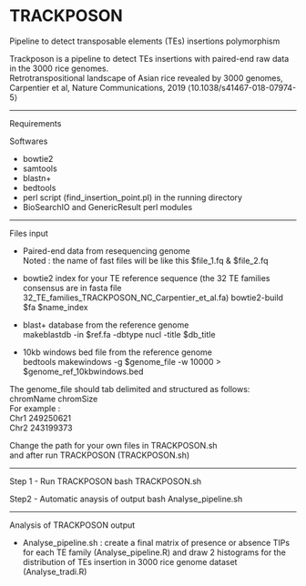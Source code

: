 # TRACKPOSON
Pipeline to detect transposable elements (TEs) insertions polymorphism

Trackposon is a pipeline to detect TEs insertions with paired-end raw data in the 3000 rice genomes.  
Retrotranspositional landscape of Asian rice revealed by 3000 genomes, Carpentier et al, Nature Communications, 2019 ⟨10.1038/s41467-018-07974-5⟩

---------------------
Requirements

Softwares
- bowtie2
- samtools
- blastn+
- bedtools
- perl script (find_insertion_point.pl) in the running directory
- BioSearchIO and GenericResult perl modules

--------------------
Files input
- Paired-end data from resequencing genome  
Noted : the name of fast files will be like this $file_1.fq & $file_2.fq  

- bowtie2 index for your TE reference sequence (the 32 TE families consensus are in fasta file 32_TE_families_TRACKPOSON_NC_Carpentier_et_al.fa)
bowtie2-build $fa $name_index

-  blast+ database from the reference genome  
makeblastdb -in $ref.fa -dbtype nucl -title $db_title

- 10kb windows bed file from the reference genome  
bedtools makewindows -g $genome_file -w 10000 >  $genome_ref_10kbwindows.bed

The genome_file should tab delimited and structured as follows:  
chromName chromSize  
For example :  
Chr1    249250621  
Chr2    243199373  


Change the path for your own files in TRACKPOSON.sh  
and after run TRACKPOSON (TRACKPOSON.sh)  

--------------------
Step 1 - Run TRACKPOSON
bash TRACKPOSON.sh

Step2 - Automatic anaysis of output
bash Analyse_pipeline.sh

--------------------
Analysis of TRACKPOSON output

- Analyse_pipeline.sh : create a final matrix of presence or absence TIPs for each TE family (Analyse_pipeline.R) and draw 2 histograms for the distribution of TEs insertion in 3000 rice genome dataset (Analyse_tradi.R)  
